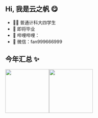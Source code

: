 ## Hi, 我是云之帆 😋

- 🧑‍💻 普通计科大四学生
- 🚀 即将毕业
- 👾 哔哩哔哩：<a href="[https://space.bilibili.com/402779077" target="_blank](https://b23.tv/jXD9h4d)"></a>
- 💬 微信：fan999666999

## 今年汇总 ✨

<img align="" height="137px" src="https://github-readme-stats.vercel.app/api?username=xqnode&hide_title=true&hide_border=true&show_icons=true&include_all_commits=true&line_height=21&bg_color=0,EC6C6C,FFD479,FFFC79,73FA79&theme=graywhite&locale=cn" /><img align="" height="137px" src="https://github-readme-stats.vercel.app/api/top-langs/?username=xqnode&hide_title=true&hide_border=true&layout=compact&bg_color=0,73FA79,73FDFF,D783FF&theme=graywhite&locale=cn" />
